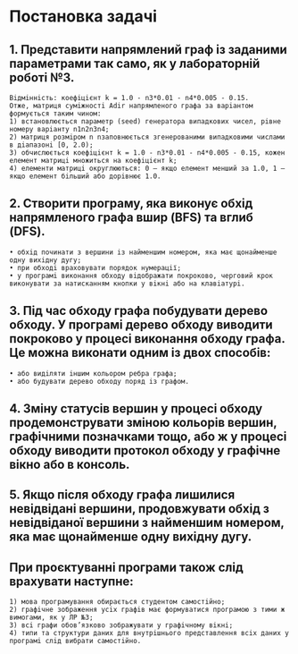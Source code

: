 # Постановка задачi
## 1. Представити напрямлений граф iз заданими параметрами так само, як у лабораторнiй роботi №3.
    Вiдмiннiсть: коефiцiєнт k = 1.0 - n3*0.01 - n4*0.005 - 0.15.
    Отже, матриця сумiжностi Adir напрямленого графа за варiантом формується таким чином:
    1) встановлюється параметр (seed) генератора випадкових чисел, рiвне номеру варiанту n1n2n3n4;
    2) матриця розмiром n nзаповнюється згенерованими випадковими числами в дiапазонi [0, 2.0);
    3) обчислюється коефiцiєнт k = 1.0 - n3*0.01 - n4*0.005 - 0.15, кожен елемент матрицi множиться на коефiцiєнт k;
    4) елементи матрицi округлюються: 0 — якщо елемент менший за 1.0, 1 — якщо елемент бiльший або дорiвнює 1.0.
## 2. Створити програму, яка виконує обхiд напрямленого графа вшир (BFS) та вглиб (DFS).
    • обхiд починати з вершини iз найменшим номером, яка має щонайменше одну вихiдну дугу;
    • при обходi враховувати порядок нумерацiї;
    • у програмi виконання обходу вiдображати покроково, черговий крок виконувати за натисканням кнопки у вiкнi або на клавiатурi.

## 3. Пiд час обходу графа побудувати дерево обходу. У програмi дерево обходу виводити покроково у процесi виконання обходу графа. Це можна виконати одним iз двох способiв:
    • або видiляти iншим кольором ребра графа;
    • або будувати дерево обходу поряд iз графом.

## 4. Змiну статусiв вершин у процесi обходу продемонструвати змiною кольорiв вершин, графiчними позначками тощо, або ж у процесi обходу виводити протокол обходу у графiчне вiкно або в консоль.

## 5. Якщо пiсля обходу графа лишилися невiдвiданi вершини, продовжувати обхiд з невiдвiданої вершини з найменшим номером, яка має щонайменше одну вихiдну дугу.

## При проєктуваннi програми також слiд врахувати наступне:
    1) мова програмування обирається студентом самостiйно;
    2) графiчне зображення усiх графiв має формуватися програмою з тими ж вимогами, як у ЛР №3;
    3) всi графи обов’язково зображувати у графiчному вiкнi;
    4) типи та структури даних для внутрiшнього представлення всiх даних у програмi слiд вибрати самостiйно.
